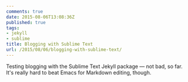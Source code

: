 ```yaml
---
comments: true
date: 2015-08-06T13:08:36Z
published: true
tags:
- jekyll
- sublime
title: Blogging with Sublime Text
url: /2015/08/06/blogging-with-sublime-text/
---
```


Testing blogging with the Sublime Text Jekyll package — not bad, so far. It's really hard to beat Emacs for Markdown editing, though.
